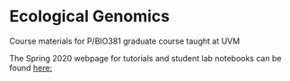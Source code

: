 # Ecological Genomics
 Course materials for P/BIO381 graduate course taught at UVM

The Spring 2020 webpage for tutorials and student lab notebooks can be found [here:](https://pespenilab.github.io/Ecological-Genomics/)
